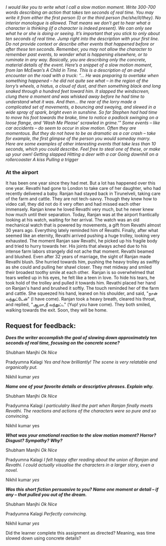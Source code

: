 *I would like you to write what I call a slow motion moment. Write 300-700 words describing an action that takes ten seconds of real time. You may write it from either the first person (I) or the third person (he/she/it/they). No interior monologue is allowed. That means we don’t get to hear what a character is thinking (if a character is indeed present). We can only see what he or she is doing or seeing. It’s important that you stick to only about ten seconds of real time. Jump right into the description with your first line. Do not provide context or describe other events that happened before or after these ten seconds. Remember, you may not allow the character to remember past events, to wonder what is happening elsewhere, or to ruminate in any way. Basically, you are describing only the concrete, material details of the event.
Here’s a snippet of a slow motion moment, from Ian McEwan’s A Child in Time. This is a description of an awful encounter on the road with a truck:
“… He was preparing to overtake when something happened – he did not quite see what – in the region of the lorry’s wheels, a hiatus, a cloud of dust, and then something black and long snaked through a hundred feet toward him. It slapped the windscreen, clung there a moment and was whisked away before he had time to understand what it was. And then… the rear of the lorry made a complicated set of movements, a bouncing and swaying, and slewed in a wide spray of spark, bright even in sunshine. So far Stephen had had time to move his foot towards the brake, time to notice a padlock swinging on a loose flange, and ‘Wash Me Please’ scrawled in grime.’”
Some events – like car accidents – do seem to occur in slow motion. Often they are momentous. But they do not have to be as dramatic as a car crash – take for example, the first glimpse of the person you would someday marry. Here are some examples of other interesting events that take less than 10 seconds, which you could describe. Feel free to steal one of these, or make up your own!
Getting slapped
Hitting a deer with a car
Going downhill on a rollercoaster
A kiss
Pulling a trigger*

### At the airport

It has been one year since they had met. But a lot has happened over this one year. Revathi had gone to London to take care of her daughter, who had recently delivered a baby. Ranjan had stayed back in Tirunelveli, taking care of the farm and cattle. They are not tech-savvy. Though they knew how to video call, they did not do it very often and had missed each other immensely. Ranjan knew he loved Revathi very much, but he never knew how much until their separation.
Today, Ranjan was at the airport frantically looking at his watch, waiting for her arrival. The watch was an old mechanical watch that is powered by movements, a gift from Revathi almost 30 years ago. Everything lately reminded him of Revathi. Finally, after what seemed like an eternity, Revathi arrived pushing a huge trolley, looking very exhausted.
The moment Ranjan saw Revathi, he picked up his fragile body and tried to hurry towards her. His joints that always ached due to his intense farm labors strangely did not ache that moment. Revathi beamed and blushed. Even after 32 years of marriage, the sight of Ranjan made Revathi blush. She hurried towards him, pushing the heavy trolley as swiftly as she could and pulling her shawl closer. They met midway and smiled their broadest toothy smile at each other. 
Ranjan is so overwhelmed that tears welled up in his eyes, he felt like a teen in love. To hide his tears, he took hold of the trolley and pulled it towards him. Revathi placed her hand on Ranjan's hand and brushed it softly. The touch reminded her of the farm and cattle. She squeezed his hand, leaned on his shoulder, and said, "நான் வந்துட்டேன்" (I have come). Ranjan took a heavy breath, cleared his throat, and replied, "ஆமா,நீ வந்துட்ட" (Yup! you have come). They both smiled, walking towards the exit. Soon, they will be home.

## Request for feedback: 

***Does the writer accomplish the goal of slowing down approximately ten seconds of real time, focusing on the concrete scene?***

Shubham Manjhi
*Ok Nice*

Pradyumna Kalagi
*Yes and how brilliantly! The scene is very relatable and organically put.*

Nikhil kumar
*yes*

***Name one of your favorite details or descriptive phrases. Explain why.***

Shubham Manjhi
*Ok Nice*

Pradyumna Kalagi
*I particulalry liked the part when Ranjan finally meets Revathi. The reactions and actions of the characters were so pure and so convincing.*

Nikhil kumar
yes

***What was your emotional reaction to the slow motion moment? Horror? Disgust? Sympathy? Why?***

Shubham Manjhi
*Ok Nice*

Pradyumna Kalagi
*I felt happy after reading about the union of Ranjan and Revathi. I could actually visualise the characters in a larger story, even a novel.*

Nikhil kumar
*yes*

***Was this short fiction persuasive to you? Name one moment or detail – if any – that pulled you out of the dream.***

Shubham Manjhi
*Ok Nice*

Pradyumna Kalagi
*Perfectly convincing.*

Nikhil kumar
*yes*

Did the learner complete this assignment as directed? Meaning, was time slowed down using concrete details?
